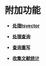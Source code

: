 # 附加功能

-   **[处理tsvector](处理tsvector.md)**

-   **[处理查询](处理查询.md)**

-   **[查询重写](查询重写.md)**

-   **[收集文献统计](收集文献统计.md)**
